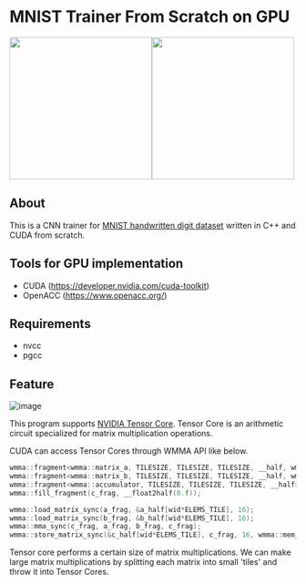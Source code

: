 # MNIST Trainer From Scratch on GPU
<img src="https://user-images.githubusercontent.com/62000880/220343316-946257f9-5fd8-413a-9146-91a2719c3d94.png" width=250><img src="https://user-images.githubusercontent.com/62000880/220343786-16b1b7cf-ec0d-4d4a-b8bf-7b7f71468f76.png" width=250>

## About
This is a CNN trainer for [MNIST handwritten digit dataset](http://yann.lecun.com/exdb/mnist/) written in C++ and CUDA from scratch.

## Tools for GPU implementation
- CUDA (https://developer.nvidia.com/cuda-toolkit)
- OpenACC (https://www.openacc.org/)

## Requirements
- nvcc
- pgcc
 
## Feature
![image](https://user-images.githubusercontent.com/62000880/220344724-a0aed1dc-f98a-451c-af8a-497c7aca259d.png)

This program supports [NVIDIA Tensor Core](https://www.nvidia.com/en-us/data-center/tensor-cores/). 
Tensor Core is an arithmetic circuit specialized for matrix multiplication operations. 

CUDA can access Tensor Cores through WMMA API like below.

```C++
wmma::fragment<wmma::matrix_a, TILESIZE, TILESIZE, TILESIZE, __half, wmma::row_major> a_frag;
wmma::fragment<wmma::matrix_b, TILESIZE, TILESIZE, TILESIZE, __half, wmma::row_major> b_frag;
wmma::fragment<wmma::accumulator, TILESIZE, TILESIZE, TILESIZE, __half> c_frag;
wmma::fill_fragment(c_frag, __float2half(0.f));

wmma::load_matrix_sync(a_frag, &a_half[wid*ELEMS_TILE], 16);
wmma::load_matrix_sync(b_frag, &b_half[wid*ELEMS_TILE], 16);
wmma::mma_sync(c_frag, a_frag, b_frag, c_frag);
wmma::store_matrix_sync(&c_half[wid*ELEMS_TILE], c_frag, 16, wmma::mem_row_major);
```

Tensor core performs a certain size of matrix multiplications.
We can make large matrix multiplications by splitting each matrix into small 'tiles' and throw it into Tensor Cores.

